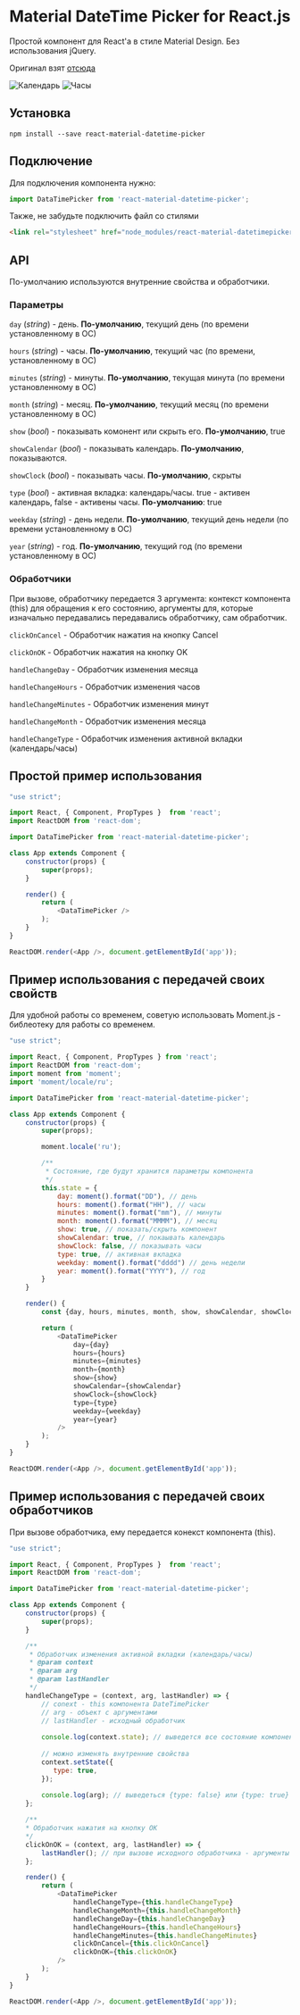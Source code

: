 # Material DateTime Picker for React.js

Простой компонент для React'а в стиле Material Design. Без использования jQuery.

Оригинал взят [отсюда](https://github.com/ripjar/material-datetime-picker)

![Календарь](0000.png)
![Часы](0001.png)

## Установка

~~~
npm install --save react-material-datetime-picker
~~~

## Подключение

Для подключения компонента нужно:

```javascript
import DataTimePicker from 'react-material-datetime-picker';
```

Также, не забудьте подключить файл со стилями

```html
<link rel="stylesheet" href="node_modules/react-material-datetimepicker/build/react-material-datetime-picker.css">
```

## API

По-умолчанию используются внутренние свойства и обработчики. 

### Параметры
`day` (*string*) - день. **По-умолчанию**, текущий день (по времени установленному в ОС)

`hours` (*string*) - часы. **По-умолчанию**, текущий час (по времени, установленному в ОС)

`minutes` (*string*) - минуты. **По-умолчанию**, текущая минута (по времени установленному в ОС)

`month` (*string*) - месяц. **По-умолчанию**, текущий месяц (по времени установленному в ОС)

`show` (*bool*) - показывать комонент или скрыть его. **По-умолчанию**, true

`showCalendar` (*bool*) - показывать календарь. **По-умолчанию**, показываются.

`showClock` (*bool*) - показывать часы. **По-умолчанию**, скрыты

`type` (*bool*) - активная вкладка: календарь/часы. true - активен календарь, false - активены часы. **По-умолчанию**: true

`weekday` (*string*) - день недели. **По-умолчанию**, текущий день недели (по времени установленному в ОС)

`year` (*string*) - год. **По-умолчанию**, текущий год (по времени установленному в ОС)

### Обработчики

При вызове, обработчику передается 3 аргумента: контекст компонента (this) для обращения к его состоянию, 
аргументы для, которые изначально передавались передавались обработчику, сам обработчик.  

`clickOnCancel` - Обработчик нажатия на кнопку Cancel

`clickOnOK` - Обработчик нажатия на кнопку OK

`handleChangeDay` - Обработчик изменения месяца

`handleChangeHours` - Обработчик изменения часов

`handleChangeMinutes` - Обработчик изменения минут

`handleChangeMonth` - Обработчик изменения месяца

`handleChangeType` - Обработчик изменения активной вкладки (календарь/часы)

## Простой пример использования
```javascript
"use strict";

import React, { Component, PropTypes }  from 'react';
import ReactDOM from 'react-dom';

import DataTimePicker from 'react-material-datetime-picker';

class App extends Component {
    constructor(props) {
        super(props);
    }

    render() {
        return (
            <DataTimePicker />
        );
    }
}

ReactDOM.render(<App />, document.getElementById('app'));

```

## Пример использования с передачей своих свойств

Для удобной работы со временем, советую использовать Moment.js - библеотеку для работы со временем.

```javascript
"use strict";

import React, { Component, PropTypes } from 'react';
import ReactDOM from 'react-dom';
import moment from 'moment';
import 'moment/locale/ru';

import DataTimePicker from 'react-material-datetime-picker';

class App extends Component {
    constructor(props) {
        super(props);

        moment.locale('ru');

        /**
         * Состояние, где будут хранится параметры компонента
         */
        this.state = {
            day: moment().format("DD"), // день
            hours: moment().format("HH"), // часы
            minutes: moment().format("mm"), // минуты
            month: moment().format("MMMM"), // месяц
            show: true, // показать/скрыть компонент
            showCalendar: true, // покаывать календарь
            showClock: false, // показывать часы
            type: true, // активная вкладка
            weekday: moment().format("dddd") // день недели
            year: moment().format("YYYY"), // год
        }
    }

    render() {
        const {day, hours, minutes, month, show, showCalendar, showClock, type, weekday,year} = this.state;

        return (
            <DataTimePicker
                day={day}
                hours={hours}
                minutes={minutes}
                month={month}
                show={show}
                showCalendar={showCalendar}
                showClock={showClock}
                type={type}
                weekday={weekday}
                year={year}
            />
        );
    }
}

ReactDOM.render(<App />, document.getElementById('app'));

```
## Пример использования с передачей своих обработчиков

При вызове обработчика, ему передается конекст компонента (this).

```javascript
"use strict";

import React, { Component, PropTypes }  from 'react';
import ReactDOM from 'react-dom';

import DataTimePicker from 'react-material-datetime-picker';

class App extends Component {
    constructor(props) {
        super(props);
    }

    /**
     * Обработчик изменения активной вкладки (календарь/часы)
     * @param context
     * @param arg
     * @param lastHandler
     */
    handleChangeType = (context, arg, lastHandler) => {
        // conext - this компонента DateTimePicker
        // arg - объект с аргументами
        // lastHandler - исходный обработчик
        
        console.log(context.state); // выведется все состояние компонента
        
        // можно изменять внутренние свойства
        context.setState({
           type: true,
        });
        
        console.log(arg); // выведеться {type: false} или {type: true}
    };

    /**
    * Обработчик нажатия на кнопку OK
    */
    clickOnOK = (context, arg, lastHandler) => {
        lastHandler(); // при вызове исходного обработчика - аргументы передавать не нужно
    };

    render() {
        return (
            <DataTimePicker
                handleChangeType={this.handleChangeType}
                handleChangeMonth={this.handleChangeMonth}
                handleChangeDay={this.handleChangeDay}
                handleChangeHours={this.handleChangeHours}
                handleChangeMinutes={this.handleChangeMinutes}
                clickOnCancel={this.clickOnCancel}
                clickOnOK={this.clickOnOK}
            />
        );
    }
}

ReactDOM.render(<App />, document.getElementById('app'));

```